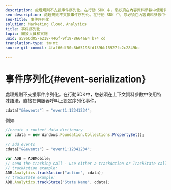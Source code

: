 ```yaml
---
description: 處理規則不支援事件序列化。在行動 SDK 中，您必須在內容資料參數中使用特殊語法，以直接在伺服器呼叫上設定序列化事件。
seo-description: 處理規則不支援事件序列化。在行動 SDK 中，您必須在內容資料參數中使用特殊語法，以直接在伺服器呼叫上設定序列化事件。
seo-title: 事件序列化
solution: Marketing Cloud、Analytics
title: 事件序列化
topic: 開發人員和實施
uuid: a5966d05-e218-446f-9f19-8664a84 b74 cd
translation-type: tm+mt
source-git-commit: 4faf66df50c8b65198fd139bb15927fc2c2849bc

---
```



# 事件序列化{#event-serialization}

處理規則不支援事件序列化。在行動SDK中，您必須在上下文資料參數中使用特殊語法，直接在伺服器呼叫上設定序列化事件。

```js
cdata["&&events"] = "event1:12341234";
```

例如:

```js
//create a context data dictionary 
var cdata = new Windows.Foundation.Collections.PropertySet(); 
 
// add events 
cdata["&&events"] = "event1:12341234"; 
 
var ADB = ADBMobile; 
// send the tracking call - use either a trackAction or TrackState call. 
// trackAction example: 
ADB.Analytics.trackAction("action", cdata); 
// trackState example: 
ADB.Analytics.trackState("State Name", cdata);
```

